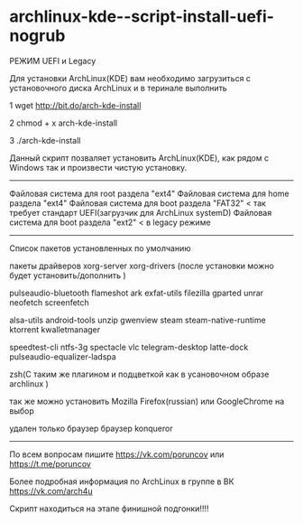 # archlinux-kde--script-install-uefi-nogrub   
РЕЖИМ UEFI и Legacy

Для установки  ArchLinux(KDE) вам необходимо загрузиться с установочного диска ArchLinux и в теринале выполнить   

1 wget http://bit.do/arch-kde-install

2 chmod + x arch-kde-install

3 ./arch-kde-install

Данный скрипт позваляет установить ArchLinux(KDE), как рядом с Windows так и произвести чистую установку.
___________________________________________________________________________________________________________
Файловая система для root раздела "ext4"
Файловая система для home раздела "ext4"
Файловая система для boot раздела "FAT32" < так требует стандарт UEFI(загрузчик для ArchLinux systemD)
Файловая система для boot раздела "ext2" < в legacy режиме
__________________________________________________________________________________________________________
Список пакетов установленных по умолчанию

пакеты драйверов xorg-server xorg-drivers (после установки можно будет установить/дополнить )

pulseaudio-bluetooth  flameshot ark exfat-utils filezilla gparted unrar neofetch screenfetch 

alsa-utils android-tools unzip  gwenview steam steam-native-runtime ktorrent  kwalletmanager 

speedtest-cli ntfs-3g spectacle vlc  telegram-desktop latte-dock  pulseaudio-equalizer-ladspa 

zsh(С таким же плагином и подцветкой как в усановочном образе archlinux ) 

так же можно установить Mozilla Firefox(russian) или GoogleChrome на выбор

удален только браузер  браузер konqueror

__________________________________________________________________________________________________________

По всем вопросам пишите https://vk.com/poruncov или https://t.me/poruncov

Более подробная информация по ArchLinux в группе в ВК https://vk.com/arch4u

Скрипт находиться на этапе финишной подгонки!!!!
